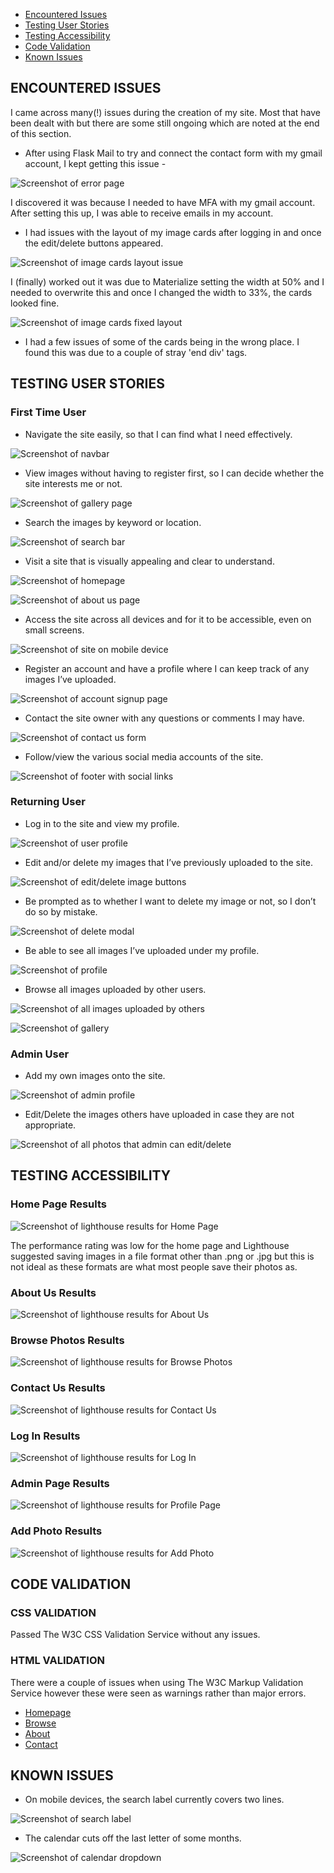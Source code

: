 - [Encountered Issues](#ecountered-issues)
- [Testing User Stories](#testing-user-stories)
- [Testing Accessibility](#testing-accessibility)
- [Code Validation](#code-validation)
- [Known Issues](#known-issues)

## ENCOUNTERED ISSUES

I came across many(!) issues during the creation of my site. Most that have been dealt with but there are some still ongoing which are noted at the end of this section.

- After using Flask Mail to try and connect the contact form with my gmail account, I kept getting this issue -

![Screenshot of error page](documentation/flask-mail.png)

I discovered it was because I needed to have MFA with my gmail account. After setting this up, I was able to receive emails in my account.

- I had issues with the layout of my image cards after logging in and once the edit/delete buttons appeared.

![Screenshot of image cards layout issue](documentation/card-issue.png)

I (finally) worked out it was due to Materialize setting the width at 50% and I needed to overwrite this and once I changed the width to 33%, the cards looked fine.

![Screenshot of image cards fixed layout](documentation/cards-fixed-size.png)

- I had a few issues of some of the cards being in the wrong place. I found this was due to a couple of stray 'end div' tags.


## TESTING USER STORIES

### First Time User
* Navigate the site easily, so that I can find what I need effectively.

![Screenshot of navbar](documentation/user-stories/first-navbar.png)

* View images without having to register first, so I can decide whether the site interests me or not.

![Screenshot of gallery page](documentation/user-stories/first-view.png)

* Search the images by keyword or location.

![Screenshot of search bar](documentation/user-stories/first-search.png)

* Visit a site that is visually appealing and clear to understand.

![Screenshot of homepage](documentation/user-stories/first-visual.png)

![Screenshot of about us page](documentation/user-stories/first-clear.png)

* Access the site across all devices and for it to be accessible, even on small screens.

![Screenshot of site on mobile device](documentation/user-stories/first-responsive.png)

* Register an account and have a profile where I can keep track of any images I’ve uploaded.

![Screenshot of account signup page](documentation/user-stories/first-register.png)

* Contact the site owner with any questions or comments I may have.

![Screenshot of contact us form](documentation/user-stories/first-contact.png)

* Follow/view the various social media accounts of the site.

![Screenshot of footer with social links](documentation/user-stories/first-socials.png)


### Returning User
* Log in to the site and view my profile.

![Screenshot of user profile](documentation/user-stories/returning-profile.png)

* Edit and/or delete my images that I’ve previously uploaded to the site.

![Screenshot of edit/delete image buttons](documentation/user-stories/returning-edit.png)

* Be prompted as to whether I want to delete my image or not, so I don’t do so by mistake.

![Screenshot of delete modal](documentation/user-stories/returning-delete.png)

* Be able to see all images I’ve uploaded under my profile.

![Screenshot of profile](documentation/user-stories/returning-images.png)

* Browse all images uploaded by other users.

![Screenshot of all images uploaded by others](documentation/user-stories/returning-view.png)

![Screenshot of gallery](documentation/user-stories/returning-gallery.png)


### Admin User
* Add my own images onto the site.

![Screenshot of admin profile](documentation/user-stories/admin-add.png)

* Edit/Delete the images others have uploaded in case they are not appropriate.

![Screenshot of all photos that admin can edit/delete](documentation/user-stories/admin-add.png)

## TESTING ACCESSIBILITY

### Home Page Results
![Screenshot of lighthouse results for Home Page](documentation/lighthouse-screenshots/home.png)

The performance rating was low for the home page and Lighthouse suggested saving images in a file format other than .png or .jpg but this is not ideal as these formats are what most people save their photos as.

### About Us Results
![Screenshot of lighthouse results for About Us](documentation/lighthouse-screenshots/about.png)

### Browse Photos Results
![Screenshot of lighthouse results for Browse Photos](documentation/lighthouse-screenshots/browse.png)

### Contact Us Results
![Screenshot of lighthouse results for Contact Us](documentation/lighthouse-screenshots/contact.png)

### Log In Results
![Screenshot of lighthouse results for Log In](documentation/lighthouse-screenshots/login.png)

### Admin Page Results
![Screenshot of lighthouse results for Profile Page](documentation/lighthouse-screenshots/admin.png)

### Add Photo Results
![Screenshot of lighthouse results for Add Photo](documentation/lighthouse-screenshots/addphoto.png)


## CODE VALIDATION

### CSS VALIDATION
Passed The W3C CSS Validation Service without any issues.

### HTML VALIDATION
There were a couple of issues when using The W3C Markup Validation Service however these were seen as warnings rather than major errors.
 * [Homepage](https://validator.w3.org/nu/?doc=https%3A%2F%2Farchive-adventure.herokuapp.com%2F)
 * [Browse](https://validator.w3.org/nu/?doc=https%3A%2F%2Farchive-adventure.herokuapp.com%2Fbrowse)
 * [About](https://validator.w3.org/nu/?doc=https%3A%2F%2Farchive-adventure.herokuapp.com%2Fabout)
 * [Contact](https://validator.w3.org/nu/?doc=https%3A%2F%2Farchive-adventure.herokuapp.com%2Fcontact)

## KNOWN ISSUES

* On mobile devices, the search label currently covers two lines.

![Screenshot of search label](documentation/search-issue.png)

* The calendar cuts off the last letter of some months.

![Screenshot of calendar dropdown](documentation/calendar-cutoff.png)

